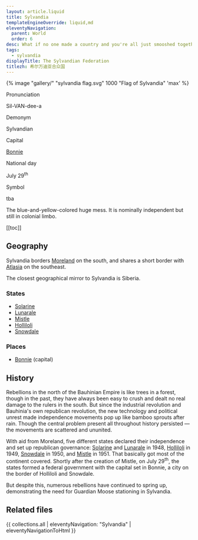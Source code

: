 ```yaml
---
layout: article.liquid
title: Sylvandia
templateEngineOverride: liquid,md
eleventyNavigation:
  parent: World
  order: 6
desc: What if no one made a country and you're all just smooshed together?
tags:
  - sylvandia
displayTitle: The Sylvandian Federation
titlezh: 希尔万迪亚合众国
---
```


{% image "gallery/" "sylvandia flag.svg" 1000 "Flag of Sylvandia" 'max' %}

<div class="attr">
  <p>Pronunciation</p>
  <p>Sil-VAN-dee-a</p>
  <p>Demonym</p>
  <p>Sylvandian</p>
  <p>Capital</p>
  <p><a href="/world/sylvandia/bonnie/">Bonnie</a></p>
  <p>National day</p>
  <p>July 29<sup>th</sup></p>
  <p>Symbol</p>
  <p>tba</p>
</div>

The blue-and-yellow-colored huge mess. It is nominally independent but still in colonial limbo.

[[toc]]

## Geography

Sylvandia borders [Moreland](/world/moreland/) on the south, and shares a short border with [Atlasia](/world/atlasia/) on the southeast.

The closest geographical mirror to Sylvandia is Siberia.

### States

- [Solarine](solarine/)
- [Lunarale](lunarale/)
- [Mistle](mistle/)
- [Holliloli](holliloli/)
- [Snowdale](snowdale/)

### Places

- [Bonnie](/world/sylvandia/bonnie/) (capital)

## History

Rebellions in the north of the Bauhinian Empire is like trees in a forest, though in the past, they have always been easy to crush and dealt no real damage to the rulers in the south. But since the industrial revolution and Bauhinia's own republican revolution, the new technology and political unrest made independence movements pop up like bamboo sprouts after rain. Though the central problem present all throughout history persisted — the movements are scattered and ununited.

With aid from Moreland, five different states declared their independence and set up republican governance: [Solarine](/world/sylvandia/solarine/) and [Lunarale](/world/sylvandia/lunarale/) in 1948, [Holliloli](/world/sylvandia/holliloli/) in 1949, [Snowdale](/world/sylvandia/snowdale/) in 1950, and [Mistle](/world/mistle/) in 1951. That basically got most of the continent covered. Shortly after the creation of Mistle, on July 29<sup>th</sup>, the states formed a federal government with the capital set in Bonnie, a city on the border of Holliloli and Snowdale.

But despite this, numerous rebellions have continued to spring up, demonstrating the need for Guardian Moose stationing in Sylvandia.

## Related files

{{ collections.all | eleventyNavigation: "Sylvandia" | eleventyNavigationToHtml }}
